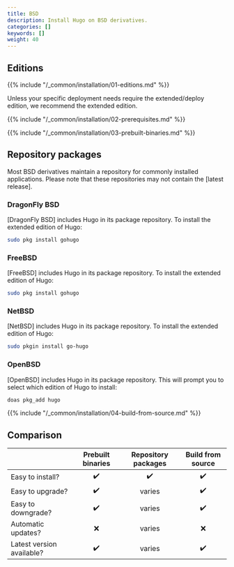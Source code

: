 ```yaml
---
title: BSD
description: Install Hugo on BSD derivatives.
categories: []
keywords: []
weight: 40
---
```


## Editions

{{% include "/_common/installation/01-editions.md" %}}

Unless your specific deployment needs require the extended/deploy edition, we recommend the extended edition.

{{% include "/_common/installation/02-prerequisites.md" %}}

{{% include "/_common/installation/03-prebuilt-binaries.md" %}}

## Repository packages

Most BSD derivatives maintain a repository for commonly installed applications. Please note that these repositories may not contain the [latest release].

### DragonFly BSD

[DragonFly BSD] includes Hugo in its package repository. To install the extended edition of Hugo:

```sh
sudo pkg install gohugo
```

### FreeBSD

[FreeBSD] includes Hugo in its package repository. To install the extended edition of Hugo:

```sh
sudo pkg install gohugo
```

### NetBSD

[NetBSD] includes Hugo in its package repository. To install the extended edition of Hugo:

```sh
sudo pkgin install go-hugo
```

### OpenBSD

[OpenBSD] includes Hugo in its package repository. This will prompt you to select which edition of Hugo to install:

```sh
doas pkg_add hugo
```

{{% include "/_common/installation/04-build-from-source.md" %}}

## Comparison

&nbsp;|Prebuilt binaries|Repository packages|Build from source
:--|:--:|:--:|:--:
Easy to install?|:heavy_check_mark:|:heavy_check_mark:|:heavy_check_mark:
Easy to upgrade?|:heavy_check_mark:|varies|:heavy_check_mark:
Easy to downgrade?|:heavy_check_mark:|varies|:heavy_check_mark:
Automatic updates?|:x:|varies|:x:
Latest version available?|:heavy_check_mark:|varies|:heavy_check_mark:
